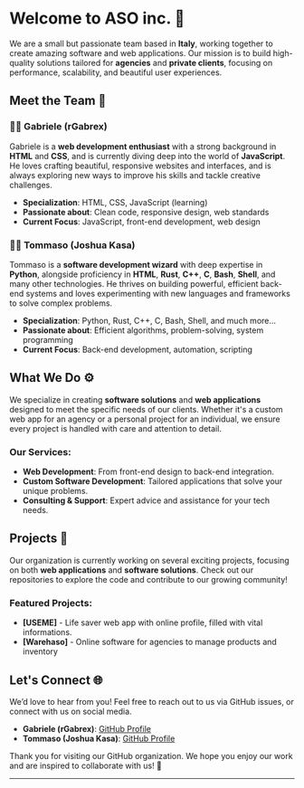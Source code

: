 # Welcome to **ASO inc.** 🎉

We are a small but passionate team based in **Italy**, working together to create amazing software and web applications. Our mission is to build high-quality solutions tailored for **agencies** and **private clients**, focusing on performance, scalability, and beautiful user experiences.

## Meet the Team 👥

### 👨‍💻 **Gabriele (rGabrex)**

Gabriele is a **web development enthusiast** with a strong background in **HTML** and **CSS**, and is currently diving deep into the world of **JavaScript**. He loves crafting beautiful, responsive websites and interfaces, and is always exploring new ways to improve his skills and tackle creative challenges.

- **Specialization**: HTML, CSS, JavaScript (learning)
- **Passionate about**: Clean code, responsive design, web standards
- **Current Focus**: JavaScript, front-end development, web design

### 👨‍💻 **Tommaso (Joshua Kasa)**

Tommaso is a **software development wizard** with deep expertise in **Python**, alongside proficiency in **HTML**, **Rust**, **C++**, **C**, **Bash**, **Shell**, and many other technologies. He thrives on building powerful, efficient back-end systems and loves experimenting with new languages and frameworks to solve complex problems.

- **Specialization**: Python, Rust, C++, C, Bash, Shell, and much more...
- **Passionate about**: Efficient algorithms, problem-solving, system programming
- **Current Focus**: Back-end development, automation, scripting

## What We Do ⚙️

We specialize in creating **software solutions** and **web applications** designed to meet the specific needs of our clients. Whether it's a custom web app for an agency or a personal project for an individual, we ensure every project is handled with care and attention to detail.

### Our Services:
- **Web Development**: From front-end design to back-end integration.
- **Custom Software Development**: Tailored applications that solve your unique problems.
- **Consulting & Support**: Expert advice and assistance for your tech needs.

## Projects 🚀

Our organization is currently working on several exciting projects, focusing on both **web applications** and **software solutions**. Check out our repositories to explore the code and contribute to our growing community!

### Featured Projects:
- **[USEME]** - Life saver web app with online profile, filled with vital informations.
- **[Warehaso]** - Online software for agencies to manage products and inventory

## Let's Connect 🌐

We’d love to hear from you! Feel free to reach out to us via GitHub issues, or connect with us on social media.

- **Gabriele (rGabrex)**: [GitHub Profile](https://github.com/rGabrex)
- **Tommaso (Joshua Kasa)**: [GitHub Profile](https://github.com/JoshuaKasa)

Thank you for visiting our GitHub organization. We hope you enjoy our work and are inspired to collaborate with us! 🚀

---
